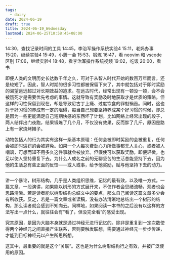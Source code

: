 ```yaml
---
tags:
  - dairy
date: 2024-06-19
draft: true
title: 2024-06-19_Wednesday
lastmod: 2024-06-25T10:58:45+08:00
---
```

14:30，查找记录时间的工具
14:45，李治军操作系统实验4
15:11，老妈办事
15:20，继续实验4
15:49，小憩一会
15:53，锻炼
16:47，看 neovim 和 vscode 区别
17:06，继续实验4
18:48，看李治军操作系统视频
19:02，吃饭
20:00，看书

即便人类的文明历史长达数千年之久，可对于从智人时代开始的数百万年而言，还是较短了。因此，智人时期的很多习性都被保留下来了，其中就包括对于即时奖励的渴望远远超过对长期效益的追求。在远古时代，经常出现有一顿没一顿，会不会被饿死才是需要优先考虑的事情。这就导致有奖励及时地获取才是优质的策略。但这样的习性保留到现在，却是导致尼古丁上瘾、过度饮食的罪魁祸首。同时，这也对于好习惯的养成有一定的阻碍，每当自己想要坚持养成某个好习惯的时候，却总是因为一些更能满足自己短期快感的东西坏了计划。比如网络上经常出现的段子，两人结伴出门夜跑，结果锻炼了几个月，不仅没有效果，反而胖了几斤，原因是路上有一家烧烤摊子。

动物包括人的行为其实有这样一条基本原理：任何会被即时奖励的会被重复，任何会被即时惩罚的会被避免。如果一个人每次费劲心力所做事都无人关心，或者被人嘲讽，可想而知不用多久这件事就会被放弃。但假使可以获取奖励，即便轻微，也足以使人坚持重复下去。为什么人成名之前的无聊坚苦的生活总能坚持下去，因为他的生活总有些正面的反馈——或人或事，给予他奖励，赋与他坚持下去的动力。

---
讲一个暴论，树形结构，几乎是人类组织思维，记忆的最有效，以及唯一方式。一篇文章、一段演讲，如果能以树形的方式展开来，不仅作者会思绪流畅，观者也会思路清晰。若是读者能以树形结构总结文中的要点，那么自己阅读这篇文章多少会有所收获。反之，若是一篇文章或者读稿，没有办法清晰地总结出一个树形的结构，那么读者就会感到不知向云。同样地，如果阅读一本书的之后没有以这样的方法写出一点什么，就往往会有“看了，但没完全看”的感受出现。

究其原因，是因为大脑本身就是通过神经元进行记忆的。除非是重复到一定次数使得两个神经元之间直接产生联系，否则要触发联想，需要通过神经元一步步传递，才能到目标神经元以产生所思所想。

这其中，最重要的就是这个“关联”。这也是为什么树形结构行之有效，并被广泛使用的原因。

